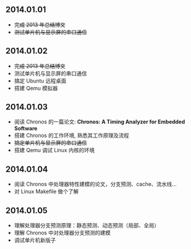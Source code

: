 ## 2014.01.01
* ~~完成 2013 年总结博文~~
* ~~测试单片机与显示屏的串口通信~~


## 2014.01.02
* ~~完成 2013 年总结博文~~
* 测试单片机与显示屏的串口通信
* 搞定 Ubuntu 远程桌面
* 搭建 Qemu 模拟器

## 2014.01.03
* 阅读 Chronos 的一篇论文: **Chronos: A Timing Analyzer for Embedded Software**
* 搭建 Chronos 的工作环境, 熟悉其工作原理及流程
* ~~搞定单片机与显示屏的串口通信~~
* 搭建 Qemu 调试 Linux 内核的环境

## 2014.01.04
* 阅读 Chronos 中处理器特性建模的论文，分支预测、cache、流水线...
* 对 Linux Makefile 做个了解

## 2014.01.05
* 理解处理器分支预测原理：静态预测、动态预测（局部、全局）
* 理解 Chronos 中对处理器分支预测的建模
* 调试单片机新版子
